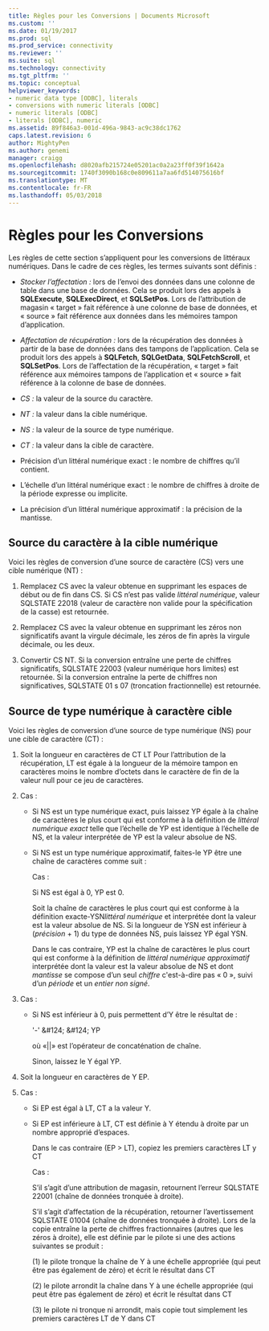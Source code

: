 ```yaml
---
title: Règles pour les Conversions | Documents Microsoft
ms.custom: ''
ms.date: 01/19/2017
ms.prod: sql
ms.prod_service: connectivity
ms.reviewer: ''
ms.suite: sql
ms.technology: connectivity
ms.tgt_pltfrm: ''
ms.topic: conceptual
helpviewer_keywords:
- numeric data type [ODBC], literals
- conversions with numeric literals [ODBC]
- numeric literals [ODBC]
- literals [ODBC], numeric
ms.assetid: 89f846a3-001d-496a-9843-ac9c38dc1762
caps.latest.revision: 6
author: MightyPen
ms.author: genemi
manager: craigg
ms.openlocfilehash: d8020afb215724e05201ac0a2a23ff0f39f1642a
ms.sourcegitcommit: 1740f3090b168c0e809611a7aa6fd514075616bf
ms.translationtype: MT
ms.contentlocale: fr-FR
ms.lasthandoff: 05/03/2018
---
```

# <a name="rules-for-conversions"></a>Règles pour les Conversions
Les règles de cette section s’appliquent pour les conversions de littéraux numériques. Dans le cadre de ces règles, les termes suivants sont définis :  
  
-   *Stocker l’affectation :* lors de l’envoi des données dans une colonne de table dans une base de données. Cela se produit lors des appels à **SQLExecute**, **SQLExecDirect**, et **SQLSetPos**. Lors de l’attribution de magasin « target » fait référence à une colonne de base de données, et « source » fait référence aux données dans les mémoires tampon d’application.  
  
-   *Affectation de récupération :* lors de la récupération des données à partir de la base de données dans des tampons de l’application. Cela se produit lors des appels à **SQLFetch**, **SQLGetData**, **SQLFetchScroll**, et **SQLSetPos**. Lors de l’affectation de la récupération, « target » fait référence aux mémoires tampons de l’application et « source » fait référence à la colonne de base de données.  
  
-   *CS :* la valeur de la source du caractère.  
  
-   *NT :* la valeur dans la cible numérique.  
  
-   *NS :* la valeur de la source de type numérique.  
  
-   *CT :* la valeur dans la cible de caractère.  
  
-   Précision d’un littéral numérique exact : le nombre de chiffres qu’il contient.  
  
-   L’échelle d’un littéral numérique exact : le nombre de chiffres à droite de la période expresse ou implicite.  
  
-   La précision d’un littéral numérique approximatif : la précision de la mantisse.  
  
## <a name="character-source-to-numeric-target"></a>Source du caractère à la cible numérique  
 Voici les règles de conversion d’une source de caractère (CS) vers une cible numérique (NT) :  
  
1.  Remplacez CS avec la valeur obtenue en supprimant les espaces de début ou de fin dans CS. Si CS n’est pas valide *littéral numérique*, valeur SQLSTATE 22018 (valeur de caractère non valide pour la spécification de la casse) est retournée.  
  
2.  Remplacez CS avec la valeur obtenue en supprimant les zéros non significatifs avant la virgule décimale, les zéros de fin après la virgule décimale, ou les deux.  
  
3.  Convertir CS NT. Si la conversion entraîne une perte de chiffres significatifs, SQLSTATE 22003 (valeur numérique hors limites) est retournée. Si la conversion entraîne la perte de chiffres non significatives, SQLSTATE 01 s 07 (troncation fractionnelle) est retournée.  
  
## <a name="numeric-source-to-character-target"></a>Source de type numérique à caractère cible  
 Voici les règles de conversion d’une source de type numérique (NS) pour une cible de caractère (CT) :  
  
1.  Soit la longueur en caractères de CT LT Pour l’attribution de la récupération, LT est égale à la longueur de la mémoire tampon en caractères moins le nombre d’octets dans le caractère de fin de la valeur null pour ce jeu de caractères.  
  
2.  Cas :  
  
    -   Si NS est un type numérique exact, puis laissez YP égale à la chaîne de caractères le plus court qui est conforme à la définition de *littéral numérique exact* telle que l’échelle de YP est identique à l’échelle de NS, et la valeur interprétée de YP est la valeur absolue de NS.  
  
    -   Si NS est un type numérique approximatif, faites-le YP être une chaîne de caractères comme suit :  
  
         Cas :  
  
         Si NS est égal à 0, YP est 0.  
  
         Soit la chaîne de caractères le plus court qui est conforme à la définition exacte-YSN*littéral numérique* et interprétée dont la valeur est la valeur absolue de NS. Si la longueur de YSN est inférieur à (*précision* + 1) du type de données NS, puis laissez YP égal YSN.  
  
         Dans le cas contraire, YP est la chaîne de caractères le plus court qui est conforme à la définition de *littéral numérique approximatif* interprétée dont la valeur est la valeur absolue de NS et dont *mantisse* se compose d’un seul *chiffre* c'est-à-dire pas « 0 », suivi d’un *période* et un *entier non signé*.  
  
3.  Cas :  
  
    -   Si NS est inférieur à 0, puis permettent d’Y être le résultat de :  
  
         '-' &AMP;#124; &AMP;#124; YP  
  
         où «&#124;&#124;» est l’opérateur de concaténation de chaîne.  
  
         Sinon, laissez le Y égal YP.  
  
4.  Soit la longueur en caractères de Y EP.  
  
5.  Cas :  
  
    -   Si EP est égal à LT, CT a la valeur Y.  
  
    -   Si EP est inférieure à LT, CT est définie à Y étendu à droite par un nombre approprié d’espaces.  
  
         Dans le cas contraire (EP > LT), copiez les premiers caractères LT y CT  
  
         Cas :  
  
         S’il s’agit d’une attribution de magasin, retournent l’erreur SQLSTATE 22001 (chaîne de données tronquée à droite).  
  
         S’il s’agit d’affectation de la récupération, retourner l’avertissement SQLSTATE 01004 (chaîne de données tronquée à droite). Lors de la copie entraîne la perte de chiffres fractionnaires (autres que les zéros à droite), elle est définie par le pilote si une des actions suivantes se produit :  
  
         (1) le pilote tronque la chaîne de Y à une échelle appropriée (qui peut être pas également de zéro) et écrit le résultat dans CT  
  
         (2) le pilote arrondit la chaîne dans Y à une échelle appropriée (qui peut être pas également de zéro) et écrit le résultat dans CT  
  
         (3) le pilote ni tronque ni arrondit, mais copie tout simplement les premiers caractères LT de Y dans CT
